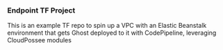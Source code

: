 ### Endpoint TF Project

This is an example TF repo to spin up a VPC with an Elastic Beanstalk environment that gets Ghost deployed to it with CodePipeline, leveraging CloudPossee modules
